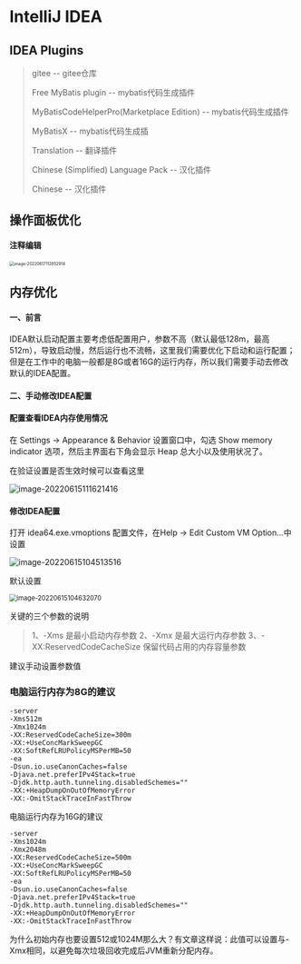 # IntelliJ IDEA 

## IDEA Plugins

>gitee                                                                                                  -- gitee仓库
>
>Free MyBatis plugin                                                                          -- mybatis代码生成插件
>
>MyBatisCodeHelperPro(Marketplace Edition)								   -- mybatis代码生成插件
>
>MyBatisX								 														  -- mybatis代码生成插
>
>Translation  										 											 -- 翻译插件
>
>Chinese (Simplified) Language Pack											     -- 汉化插件
>
>Chinese 																							-- 汉化插件



## 操作面板优化

#### 注释编辑

<img src="https://mapstore-1307680469.cos.ap-chongqing.myqcloud.com/img/202206171128016.png" alt="image-20220617112852914" style="zoom: 50%;" />

















## 内存优化

#### **一、前言**

IDEA默认启动配置主要考虑低配置用户，参数不高（默认最低128m，最高512m），导致启动慢，然后运行也不流畅，这里我们需要优化下启动和运行配置；但是在工作中的电脑一般都是8G或者16G的运行内存，所以我们需要手动去修改默认的IDEA配置。

#### **二、手动修改IDEA配置**

#### **配置查看IDEA内存使用情况**

在 Settings -> Appearance & Behavior 设置窗口中，勾选 Show memory indicator 选项，然后主界面右下角会显示 Heap 总大小以及使用状况了。

在验证设置是否生效时候可以查看这里

![image-20220615111621416](https://mapstore-1307680469.cos.ap-chongqing.myqcloud.com/img/202206151116544.png)

#### **修改IDEA配置**

打开 idea64.exe.vmoptions 配置文件，在Help -> Edit Custom VM Option...中设置

![image-20220615104513516](https://mapstore-1307680469.cos.ap-chongqing.myqcloud.com/img/202206151045878.png)

默认设置



<img src="https://mapstore-1307680469.cos.ap-chongqing.myqcloud.com/img/202206151046111.png" alt="image-20220615104632070" style="zoom: 80%;" />

关键的三个参数的说明

> 1、-Xms 是最小启动内存参数
> 2、-Xmx 是最大运行内存参数
> 3、-XX:ReservedCodeCacheSize 保留代码占用的内存容量参数

建议手动设置参数值

### **电脑运行内存为8G的建议**

```python3
-server
-Xms512m
-Xmx1024m
-XX:ReservedCodeCacheSize=300m
-XX:+UseConcMarkSweepGC
-XX:SoftRefLRUPolicyMSPerMB=50
-ea
-Dsun.io.useCanonCaches=false
-Djava.net.preferIPv4Stack=true
-Djdk.http.auth.tunneling.disabledSchemes=""
-XX:+HeapDumpOnOutOfMemoryError
-XX:-OmitStackTraceInFastThrow
```

电脑运行内存为16G的建议

```python3
-server
-Xms1024m
-Xmx2048m
-XX:ReservedCodeCacheSize=500m
-XX:+UseConcMarkSweepGC
-XX:SoftRefLRUPolicyMSPerMB=50
-ea
-Dsun.io.useCanonCaches=false
-Djava.net.preferIPv4Stack=true
-Djdk.http.auth.tunneling.disabledSchemes=""
-XX:+HeapDumpOnOutOfMemoryError
-XX:-OmitStackTraceInFastThrow
```

为什么初始内存也要设置512或1024M那么大？有文章这样说：此值可以设置与-Xmx相同，以避免每次垃圾回收完成后JVM重新分配内存。

